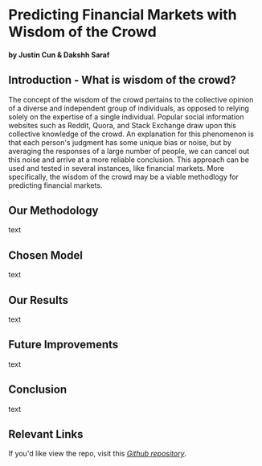 # Predicting Financial Markets with Wisdom of the Crowd
#### by Justin Cun & Dakshh Saraf

## Introduction - What is wisdom of the crowd?

The concept of the wisdom of the crowd pertains to the collective opinion of a diverse and independent group of individuals, as opposed to relying solely on the expertise of a single individual. Popular social information websites such as Reddit, Quora, and Stack Exchange draw upon this collective knowledge of the crowd. An explanation for this phenomenon is that each person's judgment has some unique bias or noise, but by averaging the responses of a large number of people, we can cancel out this noise and arrive at a more reliable conclusion. This approach can be used and tested in several instances, like financial markets. More specifically, the wisdom of the crowd may be a viable methodlogy for predicting financial markets.


## Our Methodology 

text

## Chosen Model 

text

## Our Results

text

## Future Improvements

text


## Conclusion

text


## Relevant Links
If you'd like view the repo, visit this *[Github repository](https://github.com/dsaraf-hub/DSC180A-Capstone_Quarter_2)*. 
